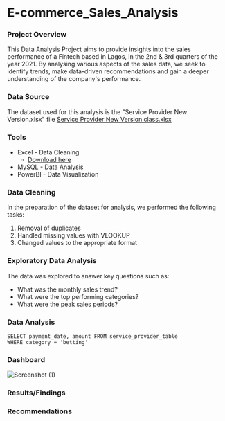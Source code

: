 # E-commerce_Sales_Analysis

### Project Overview
This Data Analysis Project aims to provide insights into the sales performance of a Fintech based in Lagos, in the 2nd & 3rd quarters of the year 2021. By analysing various aspects of the sales data, we seek to identify trends, make data-driven recommendations and gain a deeper understanding of the company's performance.

### Data Source
The dataset used for this analysis is the "Service Provider New Version.xlsx" file
[Service Provider New Version class.xlsx](https://github.com/user-attachments/files/17993056/Service.Provider.New.Version.class.xlsx)

### Tools
- Excel - Data Cleaning
  - [Download here](https://microsoft.com)
- MySQL - Data Analysis
- PowerBI - Data Visualization

### Data Cleaning
In the preparation of the dataset for analysis, we performed the following tasks:
1. Removal of duplicates
2. Handled missing values with VLOOKUP
3. Changed values to the appropriate format

### Exploratory Data Analysis
The data was explored to answer key questions such as:
- What was the monthly sales trend?
- What were the top performing categories?
- What were the peak sales periods?

### Data Analysis

```MySQL
SELECT payment_date, amount FROM service_provider_table
WHERE category = 'betting'
```

### Dashboard
![Screenshot (1)](https://github.com/user-attachments/assets/217bc4ef-4bba-4e77-85e1-51bba1ead487)

### Results/Findings

### Recommendations
